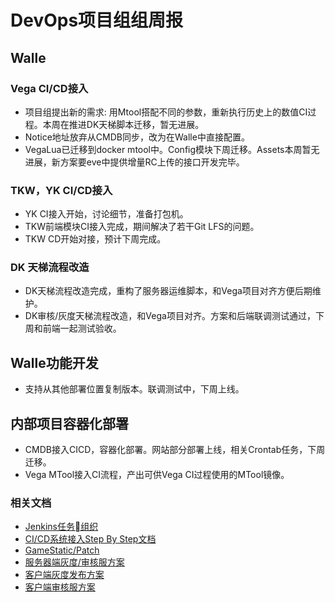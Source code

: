 # DevOps项目组组周报

## Walle

### Vega CI/CD接入

* 项目组提出新的需求: 用Mtool搭配不同的参数，重新执行历史上的数值CI过程。本周在推进DK天梯脚本迁移，暂无进展。
* Notice地址放弃从CMDB同步，改为在Walle中直接配置。
* VegaLua已迁移到docker mtool中。Config模块下周迁移。Assets本周暂无进展，新方案要eve中提供增量RC上传的接口开发完毕。

### TKW，YK CI/CD接入

* YK CI接入开始，讨论细节，准备打包机。
* TKW前端模块CI接入完成，期间解决了若干Git LFS的问题。
* TKW CD开始对接，预计下周完成。

### DK 天梯流程改造

* DK天梯流程改造完成，重构了服务器运维脚本，和Vega项目对齐方便后期维护。
* DK审核/灰度天梯流程改造，和Vega项目对齐。方案和后端联调测试通过，下周和前端一起测试验收。

## Walle功能开发

* 支持从其他部署位置复制版本。联调测试中，下周上线。

## 内部项目容器化部署

* CMDB接入CICD，容器化部署。网站部分部署上线，相关Crontab任务，下周迁移。
* Vega MTool接入CI流程，产出可供Vega CI过程使用的MTool镜像。

### 相关文档

* [Jenkins任务组织](https://git.youle.game/TC/TSD/DevOps/dune/wikis/jenkins_authorization)
* [CI/CD系统接入Step By Step文档](https://git.youle.game/TC/TSD/DevOps/dune/wikis/integrate_walle_step_by_step)
* [GameStatic/Patch](https://git.youle.game/TC/TSD/DevOps/dune/wikis/Release-Note-v0.1.2)
* [服务器端灰度/审核服方案](https://git.youle.game/TC/TSD/DevOps/dune/wikis/%E5%90%8E%E7%AB%AF%E6%96%87%E6%A1%A3/appstore_review_and_gray)
* [客户端灰度发布方案](https://git.youle.game/TC/TSD/DevOps/dune/wikis/%E5%89%8D%E7%AB%AF%E6%96%87%E6%A1%A3/gray-server)
* [客户端审核服方案](https://git.youle.game/TC/TSD/DevOps/dune/wikis/%E5%89%8D%E7%AB%AF%E6%96%87%E6%A1%A3/apple-review-version)
